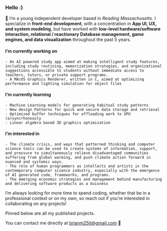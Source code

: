 
<!-- ![banner]( https://github.com/Brian-Masse/Brian-Masse/blob/main/style/banner.png ) -->

### Hello :)

🔖 I’m a young independent developer based in *Reading Massachusetts*. I specialize in **front-end development**, with a concentration in **App UI, UX, and system modeling**, but have worked with **low-level hardware/software interaction, relational / reactionary Database management, game engines, and data visualization** throughout the past 5 years.

#### **I’m currently working on**
	- An AI powered study app aimed at making intelligent study features, including study routining, memorization strategies, and organizational suggestions accessible to students without immediate access to teachers, tutors, or private support programs.
	- A MAcOS Graphics Renderer, written in C, aimed at optimizing performance and lighting simulation for object files

#### **I’m currently learning**
	- Machine Learning models for generating habitual study patterns
	- New design Patterns for quick and secure data storage and retrieval
	- Optimized buffer techniques for offloading work to GPU (a)syncrhonously
	- Linear algebra based 3D graphics optimization 

#### **I’m interested in**
	- The climate crisis, and ways that patterned thinking and computer science tools can be used to create systems of information, support, and pressure to simultaneously relieve disadvantaged communities suffering from global warming, and push climate action forward in nuanced and systemic ways. 
	- The role of human programmers as intellects and artists in the contemporary computer science industry, especially with the emergence of AI generated code, frameworks, and programs. 
	- The emerging economic strategies and management behind manufacturing and delivering software products as a buisness

I’m always looking for more time to spend coding, whether that be in a professional context or on my own, so reach out if you’re interested in collaborating on any projects!

Pinned below are all my published projects.

You can contact me directly at brianm25it@gmail.com 🦧
